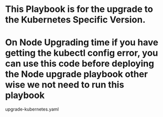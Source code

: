 # This Playbook is for the upgrade to the Kubernetes Specific Version.
# On Node Upgrading time if you have getting the kubectl config error, you can use this code before deploying the Node upgrade playbook other wise we not need to run this playbook

upgrade-kubernetes.yaml
